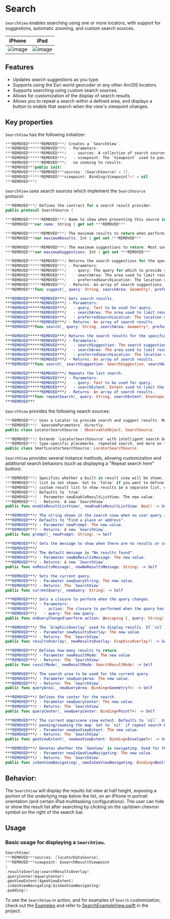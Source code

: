 # Search

`SearchView` enables searching using one or more locators, with support for suggestions, automatic zooming, and custom search sources.

|iPhone|iPad|
|:--:|:--:|
|![image](https:***REMOVED***user-images.githubusercontent.com/3998072/203608897-5f3bf34a-0931-4d11-b3fc-18a5dd07131a.png)|![image](https:***REMOVED***user-images.githubusercontent.com/3998072/203608708-45a0096c-a8d6-457c-9ee1-8cdb9e5bb15a.png)|

## Features

- Updates search suggestions as you type.
- Supports using the Esri world geocoder or any other ArcGIS locators.
- Supports searching using custom search sources.
- Allows for customization of the display of search results.
- Allows you to repeat a search within a defined area, and displays a button to enable that search when the view's viewpoint changes.

## Key properties

`SearchView` has the following initializer:

```swift
***REMOVED******REMOVED***/ Creates a `SearchView`.
***REMOVED******REMOVED***/ - Parameters:
***REMOVED******REMOVED***/   - sources: A collection of search sources to be used.
***REMOVED******REMOVED***/   - viewpoint: The `Viewpoint` used to pan/zoom to results. If `nil`, there will be
***REMOVED******REMOVED***/   no zooming to results.
***REMOVED***public init(
***REMOVED******REMOVED***sources: [SearchSource] = [],
***REMOVED******REMOVED***viewpoint: Binding<Viewpoint?>? = nil
***REMOVED***)
```

`SearchView` uses search sources which implement the `SearchSource` protocol:

```swift
***REMOVED***/ Defines the contract for a search result provider.
public protocol SearchSource {

***REMOVED******REMOVED***/ Name to show when presenting this source in the UI.
***REMOVED***var name: String { get set ***REMOVED***

***REMOVED******REMOVED***/ The maximum results to return when performing a search. Most sources default to `6`.
***REMOVED***var maximumResults: Int { get set ***REMOVED***

***REMOVED******REMOVED***/ The maximum suggestions to return. Most sources default to `6`.
***REMOVED***var maximumSuggestions: Int { get set ***REMOVED***

***REMOVED******REMOVED***/ Returns the search suggestions for the specified query.
***REMOVED******REMOVED***/ - Parameters:
***REMOVED******REMOVED***/   - query: The query for which to provide search suggestions.
***REMOVED******REMOVED***/   - searchArea: The area used to limit results.
***REMOVED******REMOVED***/   - preferredSearchLocation: The location used as a starting point for searches.
***REMOVED******REMOVED***/ - Returns: An array of search suggestions.
***REMOVED***func suggest(_ query: String, searchArea: Geometry?, preferredSearchLocation: Point?) async throws -> [SearchSuggestion]

***REMOVED******REMOVED***/ Gets search results.
***REMOVED******REMOVED***/ - Parameters:
***REMOVED******REMOVED***/   - query: Text to be used for query.
***REMOVED******REMOVED***/   - searchArea: The area used to limit results.
***REMOVED******REMOVED***/   - preferredSearchLocation: The location used as a starting point for searches.
***REMOVED******REMOVED***/ - Returns: An array of search results.
***REMOVED***func search(_ query: String, searchArea: Geometry?, preferredSearchLocation: Point?) async throws -> [SearchResult]

***REMOVED******REMOVED***/ Returns the search results for the specified search suggestion.
***REMOVED******REMOVED***/ - Parameters:
***REMOVED******REMOVED***/   - searchSuggestion: The search suggestion for which to provide search results.
***REMOVED******REMOVED***/   - searchArea: The area used to limit results.
***REMOVED******REMOVED***/   - preferredSearchLocation: The location used as a starting point for searches.
***REMOVED******REMOVED***/ - Returns: An array of search results.
***REMOVED***func search(_ searchSuggestion: SearchSuggestion, searchArea: Geometry?, preferredSearchLocation: Point?) async throws -> [SearchResult]

***REMOVED******REMOVED***/ Repeats the last search.
***REMOVED******REMOVED***/ - Parameters:
***REMOVED******REMOVED***/   - query: Text to be used for query.
***REMOVED******REMOVED***/   - searchExtent: Extent used to limit the results.
***REMOVED******REMOVED***/ - Returns: An array of search results.
***REMOVED***func repeatSearch(_ query: String, searchExtent: Envelope) async throws -> [SearchResult]
***REMOVED***
```

`SearchView` provides the following search sources:

```swift
***REMOVED***/ Uses a Locator to provide search and suggest results. Most configuration should be done on the
***REMOVED***/ `GeocodeParameters` directly.
public class LocatorSearchSource : ObservableObject, SearchSource
```

```swift
***REMOVED***/ Extends `LocatorSearchSource` with intelligent search behaviors; adds support for features like
***REMOVED***/ type-specific placemarks, repeated search, and more on the world geocode service.
public class SmartLocatorSearchSource: LocatorSearchSource
```

`SearchView` provides several instance methods, allowing customization and additional search behaviors (such as displaying a "Repeat search here" button):

```swift
***REMOVED***/ Specifies whether a built-in result view will be shown. If `false`, the result display/selection
***REMOVED***/ list is not shown. Set to `false` if you want to define a custom result list. You might use a
***REMOVED***/ custom result list to show results in a separate list, disconnected from the rest of the search view.
***REMOVED***/ Defaults to `true`.
***REMOVED***/ - Parameter newEnableResultListView: The new value.
***REMOVED***/ - Returns: A new `SearchView`.
public func enableResultListView(_ newEnableResultListView: Bool) -> Self

***REMOVED***/ The string shown in the search view when no user query is entered.
***REMOVED***/ Defaults to "Find a place or address".
***REMOVED***/ - Parameter newPrompt: The new value.
***REMOVED***/ - Returns: A new `SearchView`.
public func prompt(_ newPrompt: String) -> Self

***REMOVED***/ Sets the message to show when there are no results or suggestions.
***REMOVED***/
***REMOVED***/ The default message is "No results found".
***REMOVED***/ - Parameter newNoResultsMessage: The new value.
***REMOVED***/ - Returns: A new `SearchView`.
public func noResultsMessage(_ newNoResultsMessage: String) -> Self

***REMOVED***/ Sets the current query.
***REMOVED***/ - Parameter newQueryString: The new value.
***REMOVED***/ - Returns: The `SearchView`.
public func currentQuery(_ newQuery: String) -> Self

***REMOVED***/ Sets a closure to perform when the query changes.
***REMOVED***/ - Parameters:
***REMOVED***/   - action: The closure to performed when the query has changed.
***REMOVED***/   - query: The new query.
public func onQueryChanged(perform action: @escaping (_ query: String) -> Void) -> Self

***REMOVED***/ The `GraphicsOverlay` used to display results. If `nil`, no results will be displayed.
***REMOVED***/ - Parameter newResultsOverlay: The new value.
***REMOVED***/ - Returns: The `SearchView`.
public func resultsOverlay(_ newResultsOverlay: GraphicsOverlay?) -> Self

***REMOVED***/ Defines how many results to return.
***REMOVED***/ - Parameter newResultMode: The new value.
***REMOVED***/ - Returns: The `SearchView`.
public func resultMode(_ newResultMode: SearchResultMode) -> Self

***REMOVED***/ The search area to be used for the current query.
***REMOVED***/ - Parameter newQueryArea: The new value.
***REMOVED***/ - Returns: The `SearchView`.
public func queryArea(_ newQueryArea: Binding<Geometry?>) -> Self

***REMOVED***/ Defines the center for the search.
***REMOVED***/ - Parameter newQueryCenter: The new value.
***REMOVED***/ - Returns: The `SearchView`.
public func queryCenter(_ newQueryCenter: Binding<Point?>) -> Self

***REMOVED***/ The current map/scene view extent. Defaults to `nil`. Used to allow repeat searches after
***REMOVED***/ panning/zooming the map. Set to `nil` if repeat search behavior is not wanted.
***REMOVED***/ - Parameter newGeoViewExtent: The new value.
***REMOVED***/ - Returns: The `SearchView`.
public func geoViewExtent(_ newGeoViewExtent: Binding<Envelope?>) -> Self

***REMOVED***/ Denotes whether the `GeoView` is navigating. Used for the repeat search behavior.
***REMOVED***/ - Parameter newIsGeoViewNavigating: The new value.
***REMOVED***/ - Returns: The `SearchView`.
public func isGeoViewNavigating(_ newIsGeoViewNavigating: Binding<Bool>) -> Self
```

## Behavior:

The `SearchView` will display the results list view at half height, exposing a portion of the underlying map below the list, on an iPhone in portrait orientation (and certain iPad multitasking configurations).  The user can hide or show the result list after searching by clicking on the up/down chevron symbol on the right of the search bar.

## Usage

### Basic usage for displaying a `SearchView`.

```swift
SearchView(
***REMOVED***sources: [locatorDataSource],
***REMOVED***viewpoint: $searchResultViewpoint
)
.resultsOverlay(searchResultsOverlay)
.queryCenter($queryCenter)
.geoViewExtent($geoViewExtent)
.isGeoViewNavigating($isGeoViewNavigating)
.padding()
```

To see the `SearchView` in action, and for examples of `Search` customization, check out the [Examples](../../Examples) and refer to [SearchExampleView.swift](../../Examples/Examples/SearchExampleView.swift) in the project.
